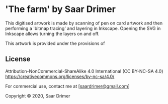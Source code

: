 # 'The farm' by Saar Drimer

This digitised artwork is made by scanning of pen on card artwork and then performing a 'bitmap tracing' and layering in Inkscape. Opening the SVG in Inkscape allows turning the layers on and off.

This artwork is provided under the provisions of

## License

Attribution-NonCommercial-ShareAlike 4.0 International (CC BY-NC-SA 4.0)
https://creativecommons.org/licenses/by-nc-sa/4.0/

For commercial use, contact me at [saardrimer@gmail.com]

Copyright © 2020, Saar Drimer
